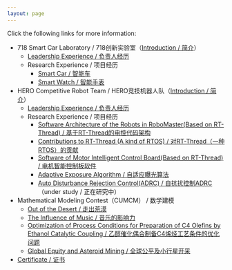 ```yaml
---
layout: page
---
```


Click the following links for more information:

- 718 Smart Car Laboratory / 718创新实验室（[Introduction / 简介](https://zuozuojia.github.io/posts/718introduction)）
    - [Leadership Experience / 负责人经历](https://zuozuojia.github.io/posts/718leader)
    - Research Experience / 项目经历
        - [Smart Car / 智能车](https://zuozuojia.github.io/posts/718smartcar)
        - [Smart Watch / 智能手表](https://zuozuojia.github.io/posts/718smartwatch)
- HERO Competitive Robot Team / HERO竞技机器人队（[Introduction / 简介](https://zuozuojia.github.io/posts/HEROintroduction)）
    - [Leadership Experience / 负责人经历](https://zuozuojia.github.io/posts/HEROleader)
    - Research Experience / 项目经历
        - [Software Architecture of the Robots in RoboMaster(Based on RT-Thread) / 基于RT-Thread的电控代码架构](https://zuozuojia.github.io/posts/RMsoftware)
        - [Contributions to RT-Thread (A kind of RTOS) / 对RT-Thread（一种RTOS）的贡献](https://zuozuojia.github.io/posts/RTT)
        - [Software of Motor Intelligent Control Board(Based on RT-Thread) / 电机智能控制板软件](https://zuozuojia.github.io/posts/Motor)
        - [Adaptive Exposure Algorithm / 自适应曝光算法](https://zuozuojia.github.io/posts/AdaptiveExposure)
        - [Auto Disturbance Rejection Control(ADRC) / 自抗扰控制ADRC](https://zuozuojia.github.io/posts/ADRC)（under study / 正在研究中）
- Mathematical Modeling Contest（CUMCM） / 数学建模
    - [Out of the Desert / 走出荒漠](https://zuozuojia.github.io/posts/desert)
    - [The Influence of Music / 音乐的影响力](https://zuozuojia.github.io/posts/music)
    - [Optimization of Process Conditions for Preparation of C4 Olefins by Ethanol Catalytic Coupling / 乙醇催化偶合制备C4烯烃工艺条件的优化问题](https://zuozuojia.github.io/posts/C4)
    - [Global Equity and Asteroid Mining / 全球公平及小行星开采](https://zuozuojia.github.io/posts/fair)
- [Certificate / 证书](https://zuozuojia.github.io/posts/certificate)


